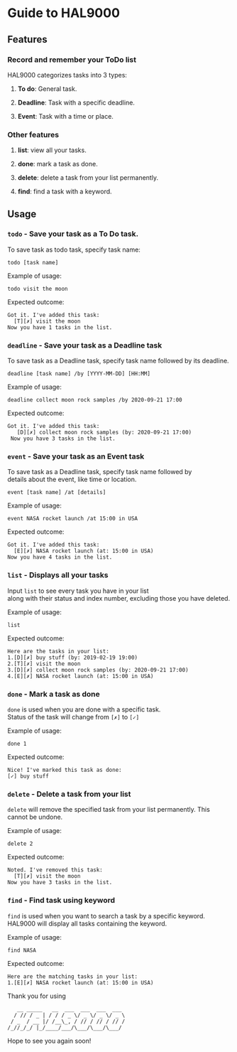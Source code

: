 # Guide to HAL9000

## Features

### Record and remember your ToDo list
HAL9000 categorizes tasks into 3 types:
1. **To do**: General task.

1. **Deadline**: Task with a specific deadline.
    
1. **Event**: Task with a time or place.
    
### Other features
1. **list**: view all your tasks.

1. **done**: mark a task as done.

1. **delete**: delete a task from your list permanently.

1. **find**: find a task with a keyword.

## Usage
### `todo` - Save your task as a To Do task.
To save task as todo task, specify task name:
 
`todo [task name]`
    
Example of usage:

`todo visit the moon`
    
Expected outcome:

    Got it. I've added this task:
      [T][✗] visit the moon
    Now you have 1 tasks in the list.

### `deadline` - Save your task as a Deadline task

To save task as a Deadline task, specify task name followed by its deadline. 

`deadline [task name] /by [YYYY-MM-DD] [HH:MM]`

Example of usage: 

`deadline collect moon rock samples /by 2020-09-21 17:00`

Expected outcome:

    Got it. I've added this task:
       [D][✗] collect moon rock samples (by: 2020-09-21 17:00)
     Now you have 3 tasks in the list.

### `event` - Save your task as an Event task

To save task as a Deadline task, specify task name followed by \
details about the event, like time or location. 

`event [task name] /at [details]`

Example of usage: 

`event NASA rocket launch /at 15:00 in USA`

Expected outcome:

    Got it. I've added this task:
      [E][✗] NASA rocket launch (at: 15:00 in USA)
    Now you have 4 tasks in the list.

### `list` - Displays all your tasks

Input `list` to see every task you have in your list \
along with their status and index number, excluding those you have deleted.

Example of usage: 

`list`

Expected outcome:

    Here are the tasks in your list:
    1.[D][✗] buy stuff (by: 2019-02-19 19:00)
    2.[T][✗] visit the moon
    3.[D][✗] collect moon rock samples (by: 2020-09-21 17:00)
    4.[E][✗] NASA rocket launch (at: 15:00 in USA)

### `done` - Mark a task as done

`done` is used when you are done with a specific task. \
Status of the task will change from `[✗]` to `[✓]`

Example of usage: 

`done 1`

Expected outcome:

    Nice! I've marked this task as done:
    [✓] buy stuff

### `delete` - Delete a task from your list

`delete` will remove the specified task from your list permanently. This cannot be undone.

Example of usage: 

`delete 2`

Expected outcome:

    Noted. I've removed this task:
      [T][✗] visit the moon
    Now you have 3 tasks in the list.


### `find` - Find task using keyword

`find` is used when you want to search a task by a specific keyword.\
HAL9000 will display all tasks containing the keyword.

Example of usage: 

`find NASA`

Expected outcome:

    Here are the matching tasks in your list:
    1.[E][✗] NASA rocket launch (at: 15:00 in USA)
    
Thank you for using

       __ _____   __  ___  ___  ___  ___
      / // / _ | / / / _ \/ _ \/ _ \/ _ \
     / _  / __ |/ /__\_, / // / // / // /
    /_//_/_/ |_/____/___/\___/\___/\___/
    
Hope to see you again soon!
